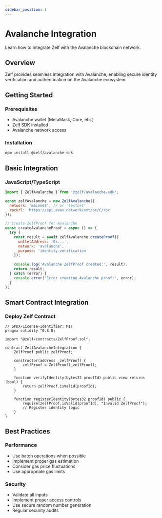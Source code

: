 ```yaml
---
sidebar_position: 1
---
```


# Avalanche Integration

Learn how to integrate Zelf with the Avalanche blockchain network.

## Overview

Zelf provides seamless integration with Avalanche, enabling secure identity verification and authentication on the Avalanche ecosystem.

## Getting Started

### Prerequisites
- Avalanche wallet (MetaMask, Core, etc.)
- Zelf SDK installed
- Avalanche network access

### Installation

```bash
npm install @zelf/avalanche-sdk
```

## Basic Integration

### JavaScript/TypeScript

```javascript
import { ZelfAvalanche } from '@zelf/avalanche-sdk';

const zelfAvalanche = new ZelfAvalanche({
  network: 'mainnet', // or 'testnet'
  rpcUrl: 'https://api.avax.network/ext/bc/C/rpc'
});

// Create ZelfProof for Avalanche
const createAvalancheProof = async () => {
  try {
    const result = await zelfAvalanche.createProof({
      walletAddress: '0x...',
      network: 'avalanche',
      purpose: 'identity-verification'
    });
    
    console.log('Avalanche ZelfProof created:', result);
    return result;
  } catch (error) {
    console.error('Error creating Avalanche proof:', error);
  }
};
```

## Smart Contract Integration

### Deploy Zelf Contract

```solidity
// SPDX-License-Identifier: MIT
pragma solidity ^0.8.0;

import "@zelf/contracts/ZelfProof.sol";

contract ZelfAvalancheIntegration {
    ZelfProof public zelfProof;
    
    constructor(address _zelfProof) {
        zelfProof = ZelfProof(_zelfProof);
    }
    
    function verifyIdentity(bytes32 proofId) public view returns (bool) {
        return zelfProof.isValid(proofId);
    }
    
    function registerIdentity(bytes32 proofId) public {
        require(zelfProof.isValid(proofId), "Invalid ZelfProof");
        // Register identity logic
    }
}
```

## Best Practices

### Performance
- Use batch operations when possible
- Implement proper gas estimation
- Consider gas price fluctuations
- Use appropriate gas limits

### Security
- Validate all inputs
- Implement proper access controls
- Use secure random number generation
- Regular security audits
